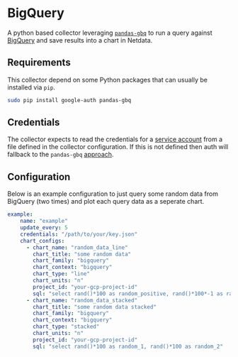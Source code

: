 <!--
title: "BigQuery"
custom_edit_url: https://github.com/netdata/netdata/edit/master/collectors/python.d.plugin/bigquery/README.md
-->

# BigQuery

A python based collector leveraging [`pandas-gbq`](https://pandas-gbq.readthedocs.io/en/latest/) to run a query against [BigQuery](https://cloud.google.com/bigquery) and save results into a chart in Netdata.

## Requirements

This collector depend on some Python packages that can usually be installed via `pip`.

```bash
sudo pip install google-auth pandas-gbq
```

## Credentials

The collector expects to read the credentials for a [service account](https://cloud.google.com/iam/docs/service-accounts) from a file defined in the collector configuration. If this is not defined then auth will fallback to the `pandas-gbq` [approach](https://pandas-gbq.readthedocs.io/en/latest/howto/authentication.html). 

## Configuration

Below is an example configuration to just query some random data from BigQuery (two times) and plot each query data as a seperate chart.

```yaml
example:
    name: "example"
    update_every: 5
    credentials: "/path/to/your/key.json"
    chart_configs:
      - chart_name: "random_data_line"
        chart_title: "some random data"
        chart_family: "bigquery"
        chart_context: "bigquery"
        chart_type: "line"
        chart_units: "n"
        project_id: "your-gcp-project-id"
        sql: "select rand()*100 as random_positive, rand()*100*-1 as random_negative"
      - chart_name: "random_data_stacked"
        chart_title: "some random data stacked"
        chart_family: "bigquery"
        chart_context: "bigquery"
        chart_type: "stacked"
        chart_units: "n"
        project_id: "your-gcp-project-id"
        sql: "select rand()*100 as random_1, rand()*100 as random_2"
```




